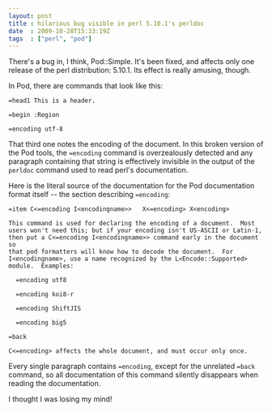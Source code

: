 ```yaml
---
layout: post
title : hilarious bug visible in perl 5.10.1's perldoc
date  : 2009-10-28T15:33:19Z
tags  : ["perl", "pod"]
---
```

There's a bug in, I think, Pod::Simple.  It's been fixed, and affects only one release of the perl distribution: 5.10.1.  Its effect is really amusing, though.

In Pod, there are commands that look like this:

    =head1 This is a header.

    =begin :Region

    =encoding utf-8

That third one notes the encoding of the document.  In this broken version of the Pod tools, the `=encoding` command is overzealously detected and any paragraph containing that string is effectively invisible in the output of the `perldoc` command used to read perl's documentation.

Here is the literal source of the documentation for the Pod documentation format itself -- the section describing `=encoding`:

    =item C<=encoding I<encodingname>>   X<=encoding> X<encoding>

    This command is used for declaring the encoding of a document.  Most
    users won't need this; but if your encoding isn't US-ASCII or Latin-1,
    then put a C<=encoding I<encodingname>> command early in the document so
    that pod formatters will know how to decode the document.  For
    I<encodingname>, use a name recognized by the L<Encode::Supported>
    module.  Examples:

      =encoding utf8

      =encoding koi8-r

      =encoding ShiftJIS

      =encoding big5

    =back

    C<=encoding> affects the whole document, and must occur only once.

Every single paragraph contains `=encoding`, except for the unrelated `=back` command, so all documentation of this command silently disappears when reading the documentation.

I thought I was losing my mind!

